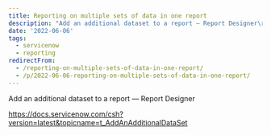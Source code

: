 ```yaml
---
title: Reporting on multiple sets of data in one report
description: "Add an additional dataset to a report — Report Designer\r\n\r\n\r\n\r\nhttps://docs.servicenow.com/csh?version=latest&topicname=t_AddAnAdditionalDataSet"
date: '2022-06-06'
tags:
  - servicenow
  - reporting
redirectFrom:
  - /reporting-on-multiple-sets-of-data-in-one-report/
  - /p/2022-06-06-reporting-on-multiple-sets-of-data-in-one-report/
---
```


<!--StartFragment-->

Add an additional dataset to a report — Report Designer

<!--EndFragment-->

https://docs.servicenow.com/csh?version=latest&topicname=t_AddAnAdditionalDataSet
